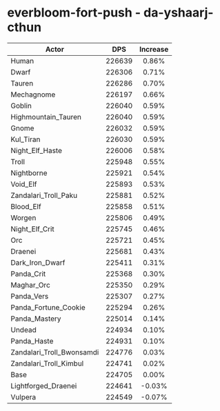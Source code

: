 # everbloom-fort-push - da-yshaarj-cthun
| Actor | DPS | Increase |
|---|:---:|:---:|
|Human|226639|0.86%|
|Dwarf|226306|0.71%|
|Tauren|226286|0.70%|
|Mechagnome|226197|0.66%|
|Goblin|226040|0.59%|
|Highmountain_Tauren|226040|0.59%|
|Gnome|226032|0.59%|
|Kul_Tiran|226030|0.59%|
|Night_Elf_Haste|226006|0.58%|
|Troll|225948|0.55%|
|Nightborne|225921|0.54%|
|Void_Elf|225893|0.53%|
|Zandalari_Troll_Paku|225881|0.52%|
|Blood_Elf|225858|0.51%|
|Worgen|225806|0.49%|
|Night_Elf_Crit|225745|0.46%|
|Orc|225721|0.45%|
|Draenei|225681|0.43%|
|Dark_Iron_Dwarf|225411|0.31%|
|Panda_Crit|225368|0.30%|
|Maghar_Orc|225350|0.29%|
|Panda_Vers|225307|0.27%|
|Panda_Fortune_Cookie|225294|0.26%|
|Panda_Mastery|225014|0.14%|
|Undead|224934|0.10%|
|Panda_Haste|224931|0.10%|
|Zandalari_Troll_Bwonsamdi|224776|0.03%|
|Zandalari_Troll_Kimbul|224741|0.02%|
|Base|224705|0.00%|
|Lightforged_Draenei|224641|-0.03%|
|Vulpera|224549|-0.07%|
